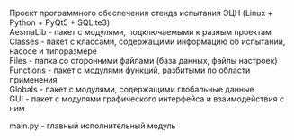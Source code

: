 Проект программного обеспечения стенда испытания ЭЦН
(Linux + Python + PyQt5 + SQLite3)
<br>AesmaLib    - пакет с модулями, подключаемыми к разным проектам
<br>Classes     - пакет с классами, содержащими информацию об испытании, насосе и типоразмере
<br>Files       - папка со сторонними файлами (база данных, файлы настроек)
<br>Functions   - пакет с модулями функций, разбитыми по области применения
<br>Globals     - пакет с модулями, содержащими глобальные данные
<br>GUI         - пакет с модулями графического интерфейса и взаимодействия с ним

main.py     - главный исполнительный модуль
